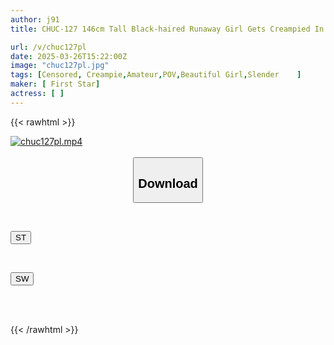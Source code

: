```yaml
---
author: j91
title: CHUC-127 146cm Tall Black-haired Runaway Girl Gets Creampied In Maid Costume Hinano (20)

url: /v/chuc127pl
date: 2025-03-26T15:22:00Z
image: "chuc127pl.jpg"
tags: [Censored, Creampie,Amateur,POV,Beautiful Girl,Slender	]
maker: [ First Star]
actress: [ ]
---
```



{{< rawhtml >}}

<div class="video" data-videoid="lkqeYO7pKKh78l4">
    <a href="javascript:;">
        <img src="/v/chuc127pl/chuc127pl.jpg" width="WIDTH" height="HEIGHT" alt="chuc127pl.mp4" loading="lazy">
    </a>
</div>

<script type="text/javascript" src="https://j91.asia/asset/on-demand-st.js"></script>

<br>
  <link rel="stylesheet" href="https://j91.asia/asset/bs5.css">
  
  <center>
  <button class="btn btn-primary" type="button" data-bs-toggle="collapse" data-bs-target=".multi-collapse" aria-expanded="false" aria-controls="multiCollapseExample1 multiCollapseExample2"><h2>Download</h2></button></center>
</p>
<div class="row">
  <div class="col">
    <div class="collapse multi-collapse" id="multiCollapseExample1">
      <div class="card card-body">
	      	      <br>
<div class="buttons">  
<p><a href="/v/chuc127pl/st.html" target="_blank"><button class="btn-hover color-3"><i class="fa fa-download"></i> ST</button></a></p></div>
    </div>
  </div>
</div>
  <div class="col">
    <div class="collapse multi-collapse" id="multiCollapseExample2">
      <div class="card card-body">
	      <br>
<div class="buttons">
<p><a href="/v/chuc127pl/sw.html" target="_blank"><button class="btn-hover color-2"><i class="fa fa-download"></i> SW</button></a></p></div>
<br><br>
      </div>
    </div>
  </div>
</div>

{{< /rawhtml >}}